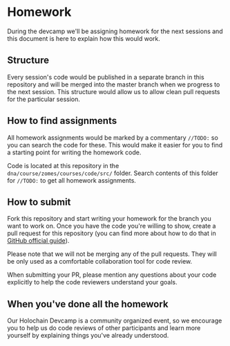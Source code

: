# Homework

During the devcamp we'll be assigning homework for the next sessions and this document is here to explain how this would work.

## Structure

Every session's code would be published in a separate branch in this repository and will be merged into the master branch when we progress to the next session. This structure would allow us to allow clean pull requests for the particular session.

## How to find assignments

All homework assignments would be marked by a commentary `//TODO:` so you can search the code for these. This would make it easier for you to find a starting point for writing the homework code.

Code is located at this repository in the `dna/course/zomes/courses/code/src/` folder. Search contents of this folder for `//TODO:` to get all homework assignments.

## How to submit

Fork this repository and start writing your homework for the branch you want to work on. Once you have the code you're willing to show, create a pull request for this repository (you can find more about how to do that in [GitHub official guide](https://guides.github.com/activities/forking/)).

Please note that we will not be merging any of the pull requests. They will be only used as a comfortable collaboration tool for code review.

When submitting your PR, please mention any questions about your code explicitly to help the code reviewers understand your goals.

## When you've done all the homework

Our Holochain Devcamp is a community organized event, so we encourage you to help us do code reviews of other participants and learn more yourself by explaining things you've already understood.
